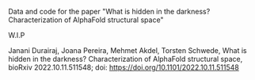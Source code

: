 Data and code for the paper "What is hidden in the darkness? Characterization of AlphaFold structural space"

W.I.P


Janani Durairaj, Joana Pereira, Mehmet Akdel, Torsten Schwede, What is hidden in the darkness? Characterization of AlphaFold structural space, bioRxiv 2022.10.11.511548; doi: https://doi.org/10.1101/2022.10.11.511548
